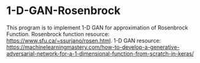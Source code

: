 # 1-D-GAN-Rosenbrock

This program is to implement 1-D GAN for approximation of Rosenbrock Function. Rosenbrock function resource: https://www.sfu.ca/~ssurjano/rosen.html.
1-D GAN resource: https://machinelearningmastery.com/how-to-develop-a-generative-adversarial-network-for-a-1-dimensional-function-from-scratch-in-keras/
